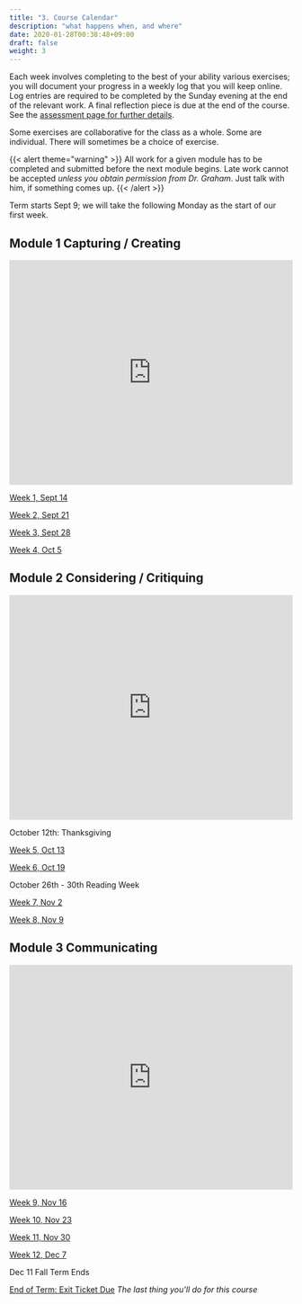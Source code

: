 ```yaml
---
title: "3. Course Calendar"
description: "what happens when, and where"
date: 2020-01-28T00:38:48+09:00
draft: false
weight: 3
---
```


Each week involves completing to the best of your ability various exercises; you will document your progress in a weekly log that you will keep online. Log entries are required to be completed by the Sunday evening at the end of the relevant work. A final reflection piece is due at the end of the course. See the [assessment page for further details](docs/4-assessment).

Some exercises are collaborative for the class as a whole. Some are individual. There will sometimes be a choice of exercise.

{{< alert theme="warning" >}}
All work for a given module has to be completed and submitted before the next module begins. Late work cannot be accepted _unless you obtain permission from Dr. Graham_. Just talk with him, if something comes up.
{{< /alert >}}

Term starts Sept 9; we will take the following Monday as the start of our first week.

## Module 1 Capturing / Creating
<p align="center"><iframe id="vp1EK0HF" title="Video Player" width="100%" height="400" frameborder="0" src="https://s3.amazonaws.com/embed.animoto.com/play.html?w=swf/production/vp1&e=1594319005&f=EK0HFIGhm5BwIwKCLfQj2Q&d=0&m=p&r=360x360+480x480+720x720&volume=100&start_res=720x720&i=m&asset_domain=s3-p.animoto.com&animoto_domain=animoto.com&options=" allowfullscreen></iframe></p>

[Week 1, Sept 14](/week/1/instructions)

[Week 2, Sept 21](/week/2/instructions)

[Week 3, Sept 28](/week/3/instructions)

[Week 4, Oct 5](/week/4/instructions)

## Module 2 Considering / Critiquing

<p align="center"><iframe id="vp1dKyin" title="Video Player" width="100%" height="400" frameborder="0" src="https://s3.amazonaws.com/embed.animoto.com/play.html?w=swf/production/vp1&e=1594319028&f=dKyinzRRGGSKAfLkkhPFKA&d=0&m=p&r=360x360+480x480+720x720&volume=100&start_res=720x720&i=m&asset_domain=s3-p.animoto.com&animoto_domain=animoto.com&options=" allowfullscreen></iframe></p>

October 12th: Thanksgiving

[Week 5, Oct 13](/week/5/instructions)

[Week 6, Oct 19](/week/6/instructions) 

October 26th - 30th Reading Week

[Week 7, Nov 2](/week/7/instructions)

[Week 8, Nov 9](/week/8/instructions)

## Module 3 Communicating

<p align="center"><iframe id="vp1tnjC6" title="Video Player" width="100%" height="400" frameborder="0" src="https://s3.amazonaws.com/embed.animoto.com/play.html?w=swf/production/vp1&e=1594319085&f=tnjC61vmZzLcZXhWQeDTUA&d=0&m=p&r=360x360+480x480+720x720&volume=100&start_res=720x720&i=m&asset_domain=s3-p.animoto.com&animoto_domain=animoto.com&options=" allowfullscreen></iframe></p>

[Week 9, Nov 16](/week/9/instructions)

[Week 10, Nov 23](/week/10/instructions)

[Week 11, Nov 30](/week/11/instructions)

[Week 12, Dec 7](/week/12/instructions)

Dec 11 Fall Term Ends

[End of Term: Exit Ticket Due](/week/12-5/instructions) *The last thing you'll do for this course*

